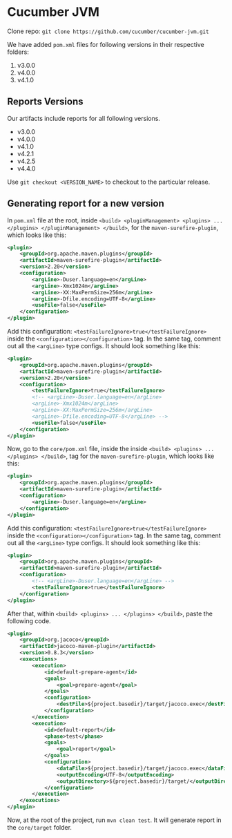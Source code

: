 # Cucumber JVM

Clone repo: `git clone https://github.com/cucumber/cucumber-jvm.git`

We have added `pom.xml` files for following versions in their respective folders:

1. v3.0.0
2. v4.0.0
3. v4.1.0

## Reports Versions

Our artifacts include reports for all following versions.

* v3.0.0
* v4.0.0
* v4.1.0
* v4.2.1
* v4.2.5
* v4.4.0

Use `git checkout <VERSION_NAME>` to checkout to the particular release.

## Generating report for a new version

In `pom.xml` file at the root, inside ```<build> <pluginManagement> <plugins> ... </plugins> </pluginManagement> </build>```, for the `maven-surefire-plugin`, which looks like this:

```xml
<plugin>
    <groupId>org.apache.maven.plugins</groupId>
    <artifactId>maven-surefire-plugin</artifactId>
    <version>2.20</version>
    <configuration>
        <argLine>-Duser.language=en</argLine>
        <argLine>-Xmx1024m</argLine>
        <argLine>-XX:MaxPermSize=256m</argLine>
        <argLine>-Dfile.encoding=UTF-8</argLine>
        <useFile>false</useFile>
    </configuration>
</plugin>
```

Add this configuration: `<testFailureIgnore>true</testFailureIgnore>` inside the `<configuration></configuration>` tag. In the same tag, comment out all the `<argLine>` type configs. It should look something like this:

```xml
<plugin>
    <groupId>org.apache.maven.plugins</groupId>
    <artifactId>maven-surefire-plugin</artifactId>
    <version>2.20</version>
    <configuration>
        <testFailureIgnore>true</testFailureIgnore>
        <!-- <argLine>-Duser.language=en</argLine>
        <argLine>-Xmx1024m</argLine>
        <argLine>-XX:MaxPermSize=256m</argLine>
        <argLine>-Dfile.encoding=UTF-8</argLine> -->
        <useFile>false</useFile>
    </configuration>
</plugin>
```

Now, go to the `core/pom.xml` file, inside the inside `<build> <plugins> ... </plugins> </build>`, tag for the `maven-surefire-plugin`, which looks like this:

```xml
<plugin>
    <groupId>org.apache.maven.plugins</groupId>
    <artifactId>maven-surefire-plugin</artifactId>
    <configuration>
        <argLine>-Duser.language=en</argLine>
    </configuration>
</plugin>
```

Add this configuration: `<testFailureIgnore>true</testFailureIgnore>` inside the `<configuration></configuration>` tag. In the same tag, comment out all the `<argLine>` type configs. It should look something like this:


```xml
<plugin>
    <groupId>org.apache.maven.plugins</groupId>
    <artifactId>maven-surefire-plugin</artifactId>
    <configuration>
        <!-- <argLine>-Duser.language=en</argLine> -->
        <testFailureIgnore>true</testFailureIgnore>
    </configuration>
</plugin>
```

After that, within `<build> <plugins> ... </plugins> </build>`, paste the following code.

```xml
<plugin>
    <groupId>org.jacoco</groupId>
    <artifactId>jacoco-maven-plugin</artifactId>
    <version>0.8.3</version>
    <executions>
        <execution>
            <id>default-prepare-agent</id>
            <goals>
                <goal>prepare-agent</goal>
            </goals>
            <configuration>
                <destFile>${project.basedir}/target/jacoco.exec</destFile>
            </configuration>
        </execution>
        <execution>
            <id>default-report</id>
            <phase>test</phase>
            <goals>
                <goal>report</goal>
            </goals>
            <configuration>
                <dataFile>${project.basedir}/target/jacoco.exec</dataFile>
                <outputEncoding>UTF-8</outputEncoding>
                <outputDirectory>${project.basedir}/target/</outputDirectory>
            </configuration>
        </execution>
    </executions>
</plugin>
```


Now, at the root of the project, run `mvn clean test`. It will generate report in the `core/target` folder.
